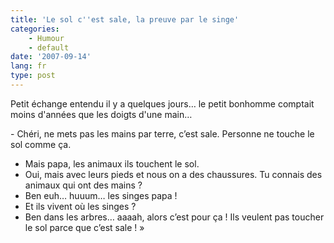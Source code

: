 ```yaml
---
title: 'Le sol c''est sale, la preuve par le singe'
categories:
    - Humour
    - default
date: '2007-09-14'
lang: fr
type: post
---
```


Petit échange entendu il y a quelques jours… le petit bonhomme comptait moins d'années que les doigts d'une main…

<!-- more -->- Chéri, ne mets pas les mains par terre, c’est sale. Personne ne touche le sol comme ça.
- Mais papa, les animaux ils touchent le sol.
- Oui, mais avec leurs pieds et nous on a des chaussures. Tu connais des animaux qui ont des mains&nbsp;?
- Ben euh… huuum… les singes papa&nbsp;!
- Et ils vivent où les singes&nbsp;?
- Ben dans les arbres… aaaah, alors c’est pour ça&nbsp;! Ils veulent pas toucher le sol parce que c’est sale&nbsp;!&nbsp;»